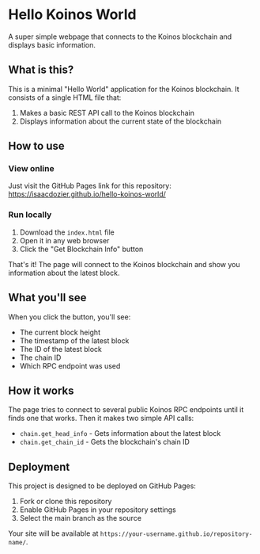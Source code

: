 # Hello Koinos World

A super simple webpage that connects to the Koinos blockchain and displays basic information.

## What is this?

This is a minimal "Hello World" application for the Koinos blockchain. It consists of a single HTML file that:

1. Makes a basic REST API call to the Koinos blockchain
2. Displays information about the current state of the blockchain

## How to use

### View online

Just visit the GitHub Pages link for this repository:
https://isaacdozier.github.io/hello-koinos-world/

### Run locally

1. Download the `index.html` file
2. Open it in any web browser
3. Click the "Get Blockchain Info" button

That's it! The page will connect to the Koinos blockchain and show you information about the latest block.

## What you'll see

When you click the button, you'll see:
- The current block height
- The timestamp of the latest block
- The ID of the latest block
- The chain ID
- Which RPC endpoint was used

## How it works

The page tries to connect to several public Koinos RPC endpoints until it finds one that works. Then it makes two simple API calls:
- `chain.get_head_info` - Gets information about the latest block
- `chain.get_chain_id` - Gets the blockchain's chain ID

## Deployment

This project is designed to be deployed on GitHub Pages:

1. Fork or clone this repository
2. Enable GitHub Pages in your repository settings
3. Select the main branch as the source

Your site will be available at `https://your-username.github.io/repository-name/`.
